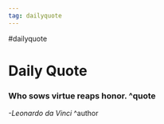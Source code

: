 ```yaml
---
tag: dailyquote
---
```


#dailyquote

# Daily Quote

### Who sows virtue reaps honor. ^quote
*-Leonardo da Vinci* ^author
